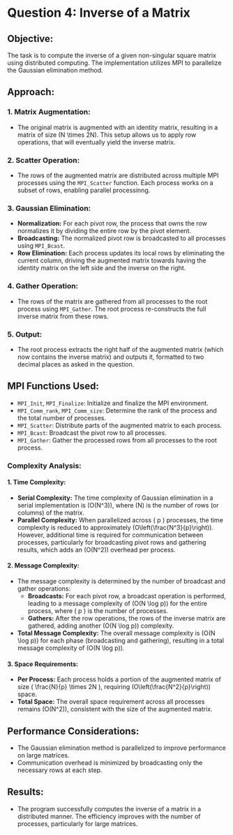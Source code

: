 # Question 4: Inverse of a Matrix

## **Objective:**
The task is to compute the inverse of a given non-singular square matrix using distributed computing. The implementation utilizes MPI to parallelize the Gaussian elimination method.

## **Approach:**

### 1. **Matrix Augmentation:**
- The original matrix is augmented with an identity matrix, resulting in a matrix of size \(N \times 2N\). This setup allows us to apply row operations, that will eventually yield the inverse matrix.

### 2. **Scatter Operation:**
- The rows of the augmented matrix are distributed across multiple MPI processes using the `MPI_Scatter` function. Each process works on a subset of rows, enabling parallel processinng.

### 3. **Gaussian Elimination:**
- **Normalization:** For each pivot row, the process that owns the row normalizes it by dividing the entire row by the pivot element.
- **Broadcasting:** The normalized pivot row is broadcasted to all processes using `MPI_Bcast`.
- **Row Elimination:** Each process updates its local rows by eliminating the current column, driving the augmented matrix towards having the identity matrix on the left side and the inverse on the right.

### 4. **Gather Operation:**
- The rows of the matrix are gathered from all processes to the root process using `MPI_Gather`. The root process re-constructs the full inverse matrix from these rows.

### 5. **Output:**
- The root process extracts the right half of the augmented matrix (which now contains the inverse matrix) and outputs it, formatted to two decimal places as asked in the question.

## **MPI Functions Used:**
- `MPI_Init`, `MPI_Finalize`: Initialize and finalize the MPI environment.
- `MPI_Comm_rank`, `MPI_Comm_size`: Determine the rank of the process and the total number of processes.
- `MPI_Scatter`: Distribute parts of the augmented matrix to each process.
- `MPI_Bcast`: Broadcast the pivot row to all processes.
- `MPI_Gather`: Gather the processed rows from all processes to the root process.

### **Complexity Analysis:**

#### **1. Time Complexity:**
- **Serial Complexity:** The time complexity of Gaussian elimination in a serial implementation is \(O(N^3)\), where \(N\) is the number of rows (or columns) of the matrix.
- **Parallel Complexity:** When parallelized across \( p \) processes, the time complexity is reduced to approximately \(O\left(\frac{N^3}{p}\right)\). However, additional time is required for communication between processes, particularly for broadcasting pivot rows and gathering results, which adds an \(O(N^2)\) overhead per process.

#### **2. Message Complexity:**
- The message complexity is determined by the number of broadcast and gather operations:
  - **Broadcasts:** For each pivot row, a broadcast operation is performed, leading to a message complexity of \(O(N \log p)\) for the entire process, where \( p \) is the number of processes.
  - **Gathers:** After the row operations, the rows of the inverse matrix are gathered, adding another \(O(N \log p)\) complexity.
- **Total Message Complexity:** The overall message complexity is \(O(N \log p)\) for each phase (broadcasting and gathering), resulting in a total message complexity of \(O(N \log p)\).

#### **3. Space Requirements:**
- **Per Process:** Each process holds a portion of the augmented matrix of size \( \frac{N}{p} \times 2N \), requiring \(O\left(\frac{N^2}{p}\right)\) space.
- **Total Space:** The overall space requirement across all processes remains \(O(N^2)\), consistent with the size of the augmented matrix.


## **Performance Considerations:**
- The Gaussian elimination method is parallelized to improve performance on large matrices.
- Communication overhead is minimized by broadcasting only the necessary rows at each step.

## **Results:**
- The program successfully computes the inverse of a matrix in a distributed manner. The efficiency improves with the number of processes, particularly for large matrices.